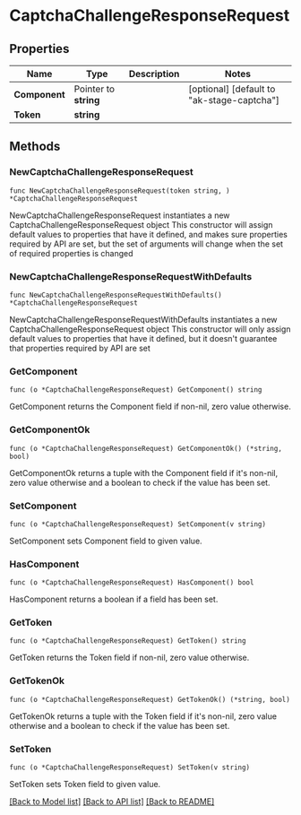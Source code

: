 # CaptchaChallengeResponseRequest

## Properties

Name | Type | Description | Notes
------------ | ------------- | ------------- | -------------
**Component** | Pointer to **string** |  | [optional] [default to "ak-stage-captcha"]
**Token** | **string** |  | 

## Methods

### NewCaptchaChallengeResponseRequest

`func NewCaptchaChallengeResponseRequest(token string, ) *CaptchaChallengeResponseRequest`

NewCaptchaChallengeResponseRequest instantiates a new CaptchaChallengeResponseRequest object
This constructor will assign default values to properties that have it defined,
and makes sure properties required by API are set, but the set of arguments
will change when the set of required properties is changed

### NewCaptchaChallengeResponseRequestWithDefaults

`func NewCaptchaChallengeResponseRequestWithDefaults() *CaptchaChallengeResponseRequest`

NewCaptchaChallengeResponseRequestWithDefaults instantiates a new CaptchaChallengeResponseRequest object
This constructor will only assign default values to properties that have it defined,
but it doesn't guarantee that properties required by API are set

### GetComponent

`func (o *CaptchaChallengeResponseRequest) GetComponent() string`

GetComponent returns the Component field if non-nil, zero value otherwise.

### GetComponentOk

`func (o *CaptchaChallengeResponseRequest) GetComponentOk() (*string, bool)`

GetComponentOk returns a tuple with the Component field if it's non-nil, zero value otherwise
and a boolean to check if the value has been set.

### SetComponent

`func (o *CaptchaChallengeResponseRequest) SetComponent(v string)`

SetComponent sets Component field to given value.

### HasComponent

`func (o *CaptchaChallengeResponseRequest) HasComponent() bool`

HasComponent returns a boolean if a field has been set.

### GetToken

`func (o *CaptchaChallengeResponseRequest) GetToken() string`

GetToken returns the Token field if non-nil, zero value otherwise.

### GetTokenOk

`func (o *CaptchaChallengeResponseRequest) GetTokenOk() (*string, bool)`

GetTokenOk returns a tuple with the Token field if it's non-nil, zero value otherwise
and a boolean to check if the value has been set.

### SetToken

`func (o *CaptchaChallengeResponseRequest) SetToken(v string)`

SetToken sets Token field to given value.



[[Back to Model list]](../README.md#documentation-for-models) [[Back to API list]](../README.md#documentation-for-api-endpoints) [[Back to README]](../README.md)


